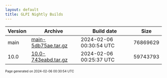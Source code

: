 ```yaml
---
layout: default
title: GLPI Nightly Builds
---
```


Version|Archive|Build date|Size
---|---|---|---
main|[main-5db75ae.tar.gz](main-5db75ae.tar.gz)|2024-02-06 00:30:54 UTC|76869629
10.0|[10.0-743eabd.tar.gz](10.0-743eabd.tar.gz)|2024-02-06 00:25:37 UTC|59743793

<font size="1">Page generated on 2024-02-06 00:30:54 UTC</font>
